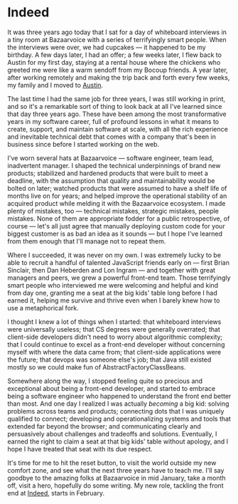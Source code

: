 # Indeed

It was three years ago today that I sat for a day of whiteboard interviews in a tiny room at Bazaarvoice with a series of terrifyingly smart people. When the interviews were over, we had cupcakes — it happened to be my birthday. A few days later, I had an offer; a few weeks later, I flew back to Austin for my first day, staying at a rental house where the chickens who greeted me were like a warm sendoff from my Bocoup friends. A year later, after working remotely and making the trip back and forth every few weeks, my family and I moved to [Austin](http://rmurphey.com/blog/2014/01/01/austin).

The last time I had the same job for three years, I was still working in print, and so it's a remarkable sort of thing to look back at all I've learned since that day three years ago. These have been among the most transformative years in my software career, full of profound lessons in what it means to create, support, and maintain software at scale, with all the rich experience and inevitable technical debt that comes with a company that's been in business since before I started working on the web.

I've worn several hats at Bazaarvoice — software engineer, team lead, inadvertent manager. I shaped the technical underpinnings of brand new products; stabilized and hardened products that were built to meet a deadline, with the assumption that quality and maintainability would be bolted on later; watched products that were assumed to have a shelf life of months live on for years; and helped improve the operational stability of an acquired product while melding it with the Bazaarvoice ecosystem. I made plenty of mistakes, too — technical mistakes, strategic mistakes, people mistakes. None of them are appropriate fodder for a public retrospective, of course — let's all just agree that manually deploying custom code for your biggest customer is as bad an idea as it sounds — but I hope I've learned from them enough that I'll manage not to repeat them.

Where I succeeded, it was never on my own. I was extremely lucky to be able to recruit a handful of talented JavaScript friends early on — first Brian Sinclair, then Dan Heberden and Lon Ingram — and together with great managers and peers, we grew a powerful front-end team. Those terrifyingly smart people who interviewed me were welcoming and helpful and kind from day one, granting me a seat at the big kids' table long before I had earned it, helping me survive and thrive even when I barely knew how to use a metaphorical fork.

I thought I knew a lot of things when I started: that whiteboard interviews were universally useless; that CS degrees were generally overrated; that client-side developers didn't need to worry about algorithmic complexity; that I could continue to excel as a front-end developer without concerning myself with where the data came from; that client-side applications were the future; that devops was someone else's job; that Java still existed mostly so we could make fun of AbstractFactoryClassBeans.

Somewhere along the way, I stopped feeling quite so precious and exceptional about being a front-end developer, and started to embrace being a software engineer who happened to understand the front end better than most. And one day I realized I was actually *becoming* a big kid: solving problems across teams and products; connecting dots that I was uniquely qualified to connect; developing and operationalizing systems and tools that extended far beyond the browser; and communicating clearly and persuasively about challenges and tradeoffs and solutions. Eventually, I earned the right to claim a seat at that big kids' table without apology, and I hope I have treated that seat with its due respect.

It's time for me to hit the reset button, to visit the world outside my new comfort zone, and see what the next three years have to teach me. I'll say goodbye to the amazing folks at Bazaarvoice in mid January, take a month off, visit a hero, hopefully do some writing. My new role, tackling the front end at [Indeed](http://www.indeed.com), starts in February.
